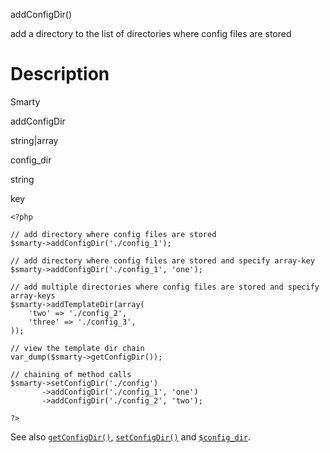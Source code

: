 addConfigDir()

add a directory to the list of directories where config files are stored

Description
===========

Smarty

addConfigDir

string\|array

config\_dir

string

key

    <?php

    // add directory where config files are stored
    $smarty->addConfigDir('./config_1');

    // add directory where config files are stored and specify array-key
    $smarty->addConfigDir('./config_1', 'one');

    // add multiple directories where config files are stored and specify array-keys
    $smarty->addTemplateDir(array(
        'two' => './config_2',
        'three' => './config_3',
    ));

    // view the template dir chain
    var_dump($smarty->getConfigDir());

    // chaining of method calls
    $smarty->setConfigDir('./config')
           ->addConfigDir('./config_1', 'one')
           ->addConfigDir('./config_2', 'two');

    ?>

See also [`getConfigDir()`](#api.get.config.dir),
[`setConfigDir()`](#api.set.config.dir) and
[`$config_dir`](#variable.config.dir).
